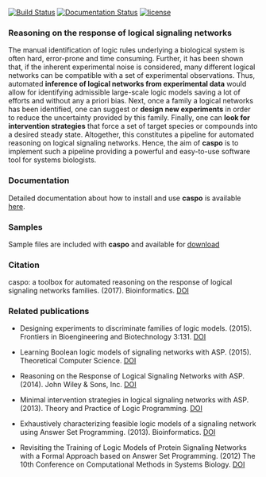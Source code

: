 [![Build Status](https://travis-ci.org/bioasp/caspo.svg?branch=master)](https://travis-ci.org/bioasp/caspo)
[![Documentation Status](https://readthedocs.org/projects/caspo/badge/?version=latest)](http://caspo.readthedocs.io/en/latest/?badge=latest)
[![license](https://img.shields.io/badge/license-GPLv3+-brightgreen.svg)](https://www.gnu.org/licenses/gpl.html)

### Reasoning on the response of logical signaling networks

The manual identification of logic rules underlying a biological system is
often hard, error-prone and time consuming.
Further, it has been shown that, if the inherent experimental noise is considered, many different logical networks
can be compatible with a set of experimental observations.
Thus, automated **inference of logical networks from experimental data** would allow for
identifying admissible large-scale logic models saving a lot of efforts and without any a priori bias.
Next, once a family a logical networks has been identified, one can suggest or **design new experiments** in order to reduce the uncertainty provided by this family.
Finally, one can **look for intervention strategies** that force a set of target species or compounds into a desired steady state.
Altogether, this constitutes a pipeline for automated reasoning on logical signaling networks.
Hence, the aim of **caspo** is to implement such a pipeline providing a powerful and easy-to-use software tool for systems biologists.

### Documentation

Detailed documentation about how to install and use **caspo** is available [here](http://caspo.readthedocs.io).

### Samples

Sample files are included with **caspo** and available for [download](http://bioasp.github.io/caspo/data.zip)

### Citation

caspo: a toolbox for automated reasoning on the response of logical signaling networks families. (2017). Bioinformatics. [DOI](https://doi.org/10.1093/bioinformatics/btw738)

### Related publications
*  Designing experiments to discriminate families of logic models. (2015). Frontiers in Bioengineering and Biotechnology 3:131. [DOI](http://dx.doi.org/10.3389/fbioe.2015.00131)

* Learning Boolean logic models of signaling networks with ASP. (2015). Theoretical Computer Science. [DOI](http://dx.doi.org/10.1016/j.tcs.2014.06.022)

* Reasoning on the Response of Logical Signaling Networks with ASP. (2014). John Wiley & Sons, Inc. [DOI](http://dx.doi.org/10.1002/9781119005223.ch2)

* Minimal intervention strategies in logical signaling networks with ASP. (2013). Theory and Practice of Logic Programming. [DOI](http://dx.doi.org/10.1017/S1471068413000422)

* Exhaustively characterizing feasible logic models of a signaling network using Answer Set Programming. (2013). Bioinformatics. [DOI](http://dx.doi.org/10.1093/bioinformatics/btt393)

* Revisiting the Training of Logic Models of Protein Signaling Networks with a Formal Approach based on Answer Set Programming. (2012) The 10th Conference on Computational Methods in Systems Biology. [DOI](http://dx.doi.org/10.1007/978-3-642-33636-2_20)
